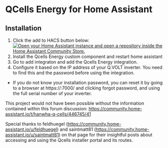 # QCells Energy for Home Assistant

## Installation
1. Click the add to HACS button below:
[![Open your Home Assistant instance and open a repository inside the Home Assistant Community Store.](https://my.home-assistant.io/badges/hacs_repository.svg)](https://my.home-assistant.io/redirect/hacs_repository/?owner=%40TEJ4321&category=Integration&repository=https%3A%2F%2Fgithub.com%2FTEJ4321%2Fqcells_ha)
2. Install the Qcells Energy custom component and restart home assistant
3. Go to add integraton and add the Qcells Energy integration.
4. Configure it based on the IP address of your Q.VOLT inverter. You need to find this and the password before using the integration.
- If you do not know your installation password, you can reset it by going to a browser at https://<inverter-ip>:7000/ and clicking forgot password, and using the full serial number of your inverter.


This project would not have been possible without the information contained within this forum discussion:
https://community.home-assistant.io/t/hanwha-q-cells/446745/41

Special thanks to feldhuegel (https://community.home-assistant.io/u/feldhuegel) and saintmatt81 (https://community.home-assistant.io/u/saintmatt81) on that page for their insightful posts about accessing and using the Qcells installer portal and its routes.

